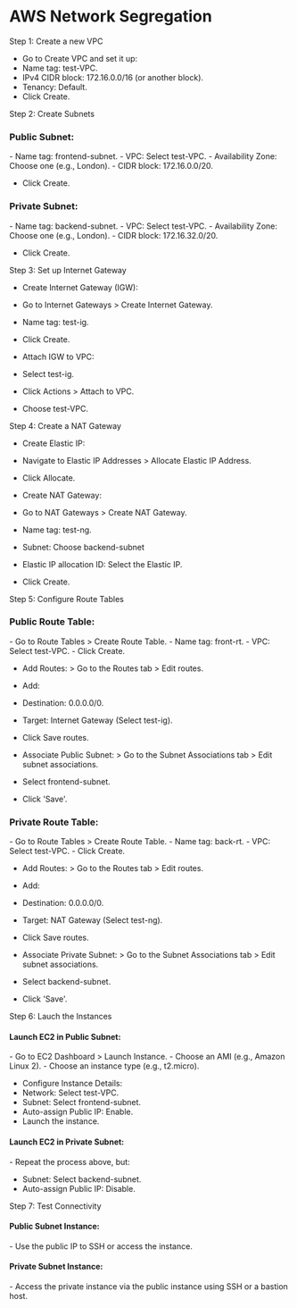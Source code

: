 <h1> AWS Network Segregation </h1>

Step 1: Create a new VPC

- Go to Create VPC and set it up: 
- Name tag: test-VPC.
- IPv4 CIDR block: 172.16.0.0/16 (or another block).
- Tenancy: Default.
- Click Create.

Step 2: Create Subnets

<h3> Public Subnet: </h3>
- Name tag: frontend-subnet.
- VPC: Select test-VPC.
- Availability Zone: Choose one (e.g., London).
- CIDR block: 172.16.0.0/20.

- Click Create.

<h3> Private Subnet: </h3>
- Name tag: backend-subnet.
- VPC: Select test-VPC.
- Availability Zone: Choose one (e.g., London).
- CIDR block: 172.16.32.0/20.

- Click Create.

Step 3: Set up Internet Gateway

- Create Internet Gateway (IGW):
- Go to Internet Gateways > Create Internet Gateway.
- Name tag: test-ig.
- Click Create.

- Attach IGW to VPC:
- Select test-ig.
- Click Actions > Attach to VPC.
- Choose test-VPC.

Step 4: Create a NAT Gateway

- Create Elastic IP:
- Navigate to Elastic IP Addresses > Allocate Elastic IP Address.
- Click Allocate.

- Create NAT Gateway:
- Go to NAT Gateways > Create NAT Gateway.
- Name tag: test-ng.
- Subnet: Choose backend-subnet
- Elastic IP allocation ID: Select the Elastic IP.
- Click Create.

Step 5: Configure Route Tables

<h3> Public Route Table: </h3>
- Go to Route Tables > Create Route Table.
- Name tag: front-rt.
- VPC: Select test-VPC.
- Click Create.

- Add Routes: > Go to the Routes tab > Edit routes.
- Add:
- Destination: 0.0.0.0/0.
- Target: Internet Gateway (Select test-ig).
- Click Save routes.

- Associate Public Subnet: > Go to the Subnet Associations tab > Edit subnet associations.
- Select frontend-subnet.
- Click 'Save'.

<h3> Private Route Table: </h3>
- Go to Route Tables > Create Route Table.
- Name tag: back-rt.
- VPC: Select test-VPC.
- Click Create.

- Add Routes: > Go to the Routes tab > Edit routes.
- Add:
- Destination: 0.0.0.0/0.
- Target: NAT Gateway (Select test-ng).
- Click Save routes.

- Associate Private Subnet: > Go to the Subnet Associations tab > Edit subnet associations.
- Select backend-subnet.
- Click 'Save'.

Step 6: Lauch the Instances

<h4> Launch EC2 in Public Subnet: </h4>
- Go to EC2 Dashboard > Launch Instance.
- Choose an AMI (e.g., Amazon Linux 2).
- Choose an instance type (e.g., t2.micro).

- Configure Instance Details:
- Network: Select test-VPC.
- Subnet: Select frontend-subnet.
- Auto-assign Public IP: Enable.
- Launch the instance.

<h4> Launch EC2 in Private Subnet: </h4>
- Repeat the process above, but: 

- Subnet: Select backend-subnet.
- Auto-assign Public IP: Disable.

Step 7: Test Connectivity

<h4> Public Subnet Instance: </h4>
- Use the public IP to SSH or access the instance.

<h4> Private Subnet Instance: </h4>
- Access the private instance via the public instance using SSH or a bastion host.